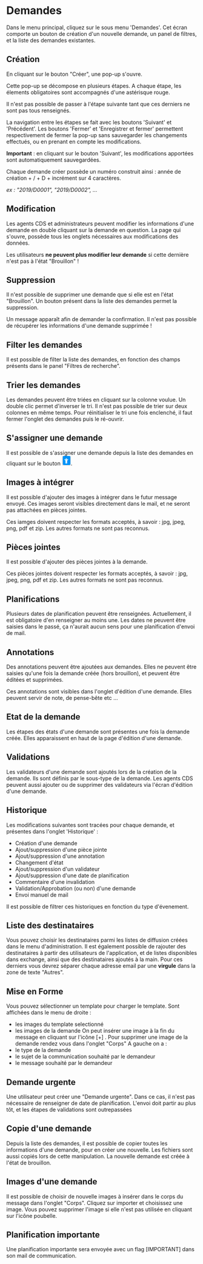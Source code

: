 
# Demandes

Dans le menu principal, cliquez sur le sous menu 'Demandes'. 
Cet écran comporte un bouton de création d'un nouvelle demande, un panel de filtres, et la liste des demandes existantes.

## Création

En cliquant sur le bouton "Créer", une pop-up s'ouvre.

Cette pop-up se décompose en plusieurs étapes. A chaque étape, les élements obligatoires sont accompagnés d'une astérisque rouge.

Il n'est pas possible de passer à l'étape suivante tant que ces derniers ne sont pas tous renseignés.

La navigation entre les étapes se fait avec les boutons 'Suivant' et 'Précédent'. Les boutons 'Fermer' et 'Enregistrer et fermer' permettent respectivement de fermer la pop-up sans sauvegarder les changements effectués, ou en prenant en compte les modifications.

**Important** : en cliquant sur le bouton 'Suivant', les modifications apportées sont automatiquement sauvegardées.

Chaque demande créer possède un numéro construit ainsi : 
année de création + / + D + incrément sur 4 caractères.

_ex : "2019/D0001", "2019/D0002", ..._

## Modification

Les agents CDS et administrateurs peuvent modifier les informations d'une demande en double cliquant sur la demande en question.
La page qui s'ouvre, possède tous les onglets nécessaires aux modifications des données.

Les utilisateurs **ne peuvent plus modifier leur demande** si cette dernière n'est pas à l'état "Brouillon" !

## Suppression

Il n'est possible de supprimer une demande que si elle est en l'état "Brouillon".
Un bouton présent dans la liste des demandes permet la suppression.

Un message apparaît afin de demander la confirmation.
Il n'est pas possible de récupérer les informations d'une demande supprimée !

## Filter les demandes

Il est possible de filter la liste des demandes, en fonction des champs présents dans le panel "Filtres de recherche".

## Trier les demandes

Les demandes peuvent être triées en cliquant sur la colonne voulue. Un double clic permet d'inverser le tri.
Il n'est pas possible de trier sur deux colonnes en même temps.
Pour réinitialiser le tri une fois enclenché, il faut fermer l'onglet des demandes puis le ré-ouvrir.


## S'assigner une demande

Il est possible de s'assigner une demande depuis la liste des demandes en cliquant sur le bouton 
![Connexion](images/chap_04/assigner_demande.png "Connexion").


## Images à intégrer

Il est possible d'ajouter des images à intégrer dans le futur message envoyé. 
Ces images seront visibles directement dans le mail, et ne seront pas attachées en pièces jointes.

Ces iamges doivent respecter les formats acceptés, à savoir : jpg, jpeg, png, pdf et zip.
Les autres formats ne sont pas reconnus.


## Pièces jointes

Il est possible d'ajouter des pièces jointes à la demande. 

Ces pièces jointes doivent respecter les formats acceptés, à savoir : jpg, jpeg, png, pdf et zip.
Les autres formats ne sont pas reconnus.


## Planifications

Plusieurs dates de planification peuvent être renseignées. Actuellement, il est obligatoire d'en renseigner au moins une. Les dates ne peuvent être saisies dans le passé, ça n'aurait aucun sens pour une planification d'envoi de mail.


## Annotations

Des annotations peuvent être ajoutées aux demandes. Elles ne peuvent être saisies qu'une fois la demande créée (hors brouillon), et peuvent être éditées et supprimées.

Ces annotations sont visibles dans l'onglet d'édition d'une demande. Elles peuvent servir de note, de pense-bête etc ...


## Etat de la demande

Les étapes des états d'une demande sont présentes une fois la demande créée.
Elles apparaissent en haut de la page d'édition d'une demande.


## Validations

Les validateurs d'une demande sont ajoutés lors de la création de la demande.
Ils sont définis par le sous-type de la demande.
Les agents CDS peuvent aussi ajouter ou de supprimer des validateurs via l'écran d'édition d'une demande.


## Historique

Les modifications suivantes sont tracées pour chaque demande, et présentes dans l'onglet 'Historique' : 
- Création d'une demande
- Ajout/suppression d'une pièce jointe
- Ajout/suppression d'une annotation
- Changement d'état
- Ajout/suppression d'un validateur
- Ajout/suppression d'une date de planification
- Commentaire d'une invalidation
- Validation/Approbation (ou non) d'une demande
- Envoi manuel de mail

Il est possible de filtrer ces historiques en fonction du type d'évenement.

## Liste des destinataires

Vous pouvez choisir les destinataires parmi les listes de diffusion créées dans le menu d'administration.
Il est également possible de rajouter des destinataires à partir des utilisateurs de l'application, et de listes disponibles dans exchange, 
ainsi que des destinataires ajoutés à la main. Pour ces derniers vous devrez séparer chaque adresse email par une **virgule** dans la zone de texte "Autres".

## Mise en Forme

Vous pouvez sélectionner un template pour charger le template. 
Sont affichées dans le menu de droite :
- les images du template selectionné
- les images de la demande
On peut insérer une image à la fin du message en cliquant sur l'icône [+] . Pour supprimer une image de la demande rendez vous dans l'onglet "Corps"
A gauche on a :
- le type de la demande
- le sujet de la communication souhaité par le demandeur
- le message souhaité par le demandeur

## Demande urgente

Une utilisateur peut créer une "Demande urgente". Dans ce cas, il n'est pas nécessaire de renseigner de 
date de planification. L'envoi doit partir au plus tôt, et les étapes de validations sont outrepassées

## Copie d'une demande

Depuis la liste des demandes, il est possible de copier toutes les informations d'une demande, pour en créer une nouvelle.
Les fichiers sont aussi copiés lors de cette manipulation. La nouvelle demande est créée à l'état de brouillon.


## Images d'une demande

Il est possible de choisir de nouvelle images à insérer dans le corps du message dans l'onglet "Corps". Cliquez sur importer et choisissez une image.
Vous pouvez supprimer l'image si elle n'est pas utilisée en cliquant sur l'icône poubelle.


## Planification importante

Une planification importante sera envoyée avec un flag [IMPORTANT] dans son mail de communication.